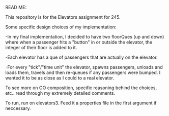 READ ME:

This repository is for the Elevators assignment for 245. 

Some specific design choices of my implementation:

-In my final implementation, I decided to have two floorQues (up and down) where when a passenger
hits a "button" in or outside the elevator, the integer of their floor is added to it. 

-Each elevator has a que of passengers that are actually on the elevator.

-For every "tick"/"time unit" the elevator, spawns passengers, unloads and loads them, travels and then re-queues if any
passengers were bumped. I wanted it to be as close as I could to a real elevator.

To see more on OO composition, specific reasoning behind the choices, etc.. read through my extremely detailed comments.

To run, run on elevators3. Feed it a properties file in the first argument if neccessary.
